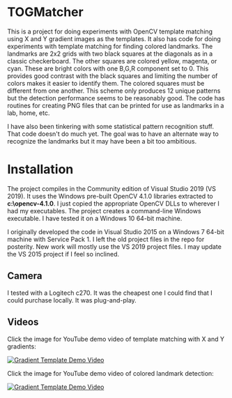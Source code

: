 # TOGMatcher

This is a project for doing experiments with OpenCV template matching using X and Y gradient images as the templates.  It also has code for doing experiments with template matching for finding colored landmarks.  The landmarks are 2x2 grids with two black squares at the diagonals as in a classic checkerboard.  The other squares are colored yellow, magenta, or cyan.  These are bright colors with one B,G,R component set to 0.  This provides good contrast with the black squares and limiting the number of colors makes it easier to identify them.  The colored squares must be different from one another.  This scheme only produces 12 unique patterns but the detection performance seems to be reasonably good.  The code has routines for creating PNG files that can be printed for use as landmarks in a lab, home, etc.

I have also been tinkering with some statistical pattern recognition stuff.  That code doesn't do much yet.  The goal was to have an alternate way to recognize the landmarks but it may have been a bit too ambitious.

# Installation

The project compiles in the Community edition of Visual Studio 2019 (VS 2019).  It uses the Windows pre-built OpenCV 4.1.0 libraries extracted to **c:\opencv-4.1.0**.  I just copied the appropriate OpenCV DLLs to wherever I had my executables.  The project creates a command-line Windows executable.  I have tested it on a Windows 10 64-bit machine.

I originally developed the code in Visual Studio 2015 on a Windows 7 64-bit machine with Service Pack 1.  I left the old project files in the repo for posterity.  New work will mostly use the VS 2019 project files.  I may update the VS 2015 project if I feel so inclined.

## Camera

I tested with a Logitech c270.  It was the cheapest one I could find that I could purchase locally.  It was plug-and-play.

## Videos

Click the image for YouTube demo video of template matching with X and Y gradients:

[![Gradient Template Demo Video](http://img.youtube.com/vi/ig1yWjleeh4/0.jpg)](http://www.youtube.com/watch?v=ig1yWjleeh4)

Click the image for YouTube demo video of colored landmark detection:

[![Gradient Template Demo Video](http://img.youtube.com/vi/Bcs7QB3FEc0/0.jpg)](http://www.youtube.com/watch?v=Bcs7QB3FEc0)




